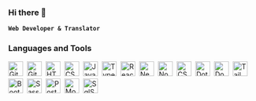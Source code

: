 ### Hi there 👋
**`Web Developer & Translator`**

<!--
**Camila-Genco/Camila-Genco** is a ✨ _special_ ✨ repository because its `README.md` (this file) appears on your GitHub profile.

Here are some ideas to get you started:

- 🔭 I’m currently working on ...
- 🌱 I’m currently learning ...
- 👯 I’m looking to collaborate on ...
- 🤔 I’m looking for help with ...
- 💬 Ask me about ...
- 📫 How to reach me: ...
- 😄 Pronouns: ...
- ⚡ Fun fact: ...
-->

### Languages and Tools

<img align="left" alt="Git" width="30px" style="padding-right:5px; padding-bottom:5px;" src="https://cdn.jsdelivr.net/gh/devicons/devicon/icons/git/git-original.svg" />
<img align="left" alt="GitHub" width="30px" style="padding-right:5px; padding-bottom:5px;" src="https://cdn.jsdelivr.net/gh/devicons/devicon/icons/github/github-original.svg" />
<img align="left" alt="HTML" width="30px" style="padding-right:5px; padding-bottom:5px;" src="https://cdn.jsdelivr.net/gh/devicons/devicon/icons/html5/html5-plain.svg" />
<img align="left" alt="CSS" width="30px" style="padding-right:5px; padding-bottom:5px;" src="https://cdn.jsdelivr.net/gh/devicons/devicon/icons/css3/css3-plain.svg" />
<img align="left" alt="JavaScript" width="30px" style="padding-right:5px; padding-bottom:5px;" src="https://cdn.jsdelivr.net/gh/devicons/devicon/icons/javascript/javascript-plain.svg" />
<img align="left" alt="TypeScript" width="30px" style="padding-right:5px; padding-bottom:5px;" src="https://cdn.jsdelivr.net/gh/devicons/devicon/icons/typescript/typescript-plain.svg" />
<img align="left" alt="React" width="30px" style="padding-right:5px; padding-bottom:5px;" src="https://cdn.jsdelivr.net/gh/devicons/devicon/icons/react/react-original.svg" />
<img align="left" alt="Next" width="30px" style="padding-right:5px; padding-bottom:5px;" src="https://cdn.jsdelivr.net/gh/devicons/devicon/icons/nextjs/nextjs-original.svg" />
<img align="left" alt="NodeJS" width="30px" style="padding-right:5px; padding-bottom:5px;" src="https://cdn.jsdelivr.net/gh/devicons/devicon/icons/nodejs/nodejs-original.svg" />
<img align="left" alt="CSharp" width="30px" style="padding-right:5px; padding-bottom:5px;" src="https://cdn.jsdelivr.net/gh/devicons/devicon/icons/csharp/csharp-plain.svg" />
<img align="left" alt="DotNet" width="30px" style="padding-right:5px; padding-bottom:5px;" src="https://cdn.jsdelivr.net/gh/devicons/devicon/icons/dotnetcore/dotnetcore-original.svg" />
<img align="left" alt="Docker" width="30px" style="padding-right:5px; padding-bottom:5px;" src="https://cdn.jsdelivr.net/gh/devicons/devicon/icons/docker/docker-plain.svg" />
<img align="left" alt="Tailwind" width="30px" style="padding-right:5px; padding-bottom:5px;" src="https://cdn.jsdelivr.net/gh/devicons/devicon/icons/tailwindcss/tailwindcss-plain.svg" />
<img align="left" alt="Bootstrap" width="30px" style="padding-right:5px; padding-bottom:5px;" src="https://cdn.jsdelivr.net/gh/devicons/devicon/icons/bootstrap/bootstrap-plain.svg" />
<img align="left" alt="Sass" width="30px" style="padding-right:5px; padding-bottom:5px;" src="https://cdn.jsdelivr.net/gh/devicons/devicon/icons/sass/sass-original.svg" />
<img align="left" alt="Postgres" width="30px" style="padding-right:5px; padding-bottom:5px;" src="https://cdn.jsdelivr.net/gh/devicons/devicon/icons/postgresql/postgresql-plain.svg" />
<img align="left" alt="MongoDB" width="30px" style="padding-right:5px; padding-bottom:5px;" src="https://cdn.jsdelivr.net/gh/devicons/devicon/icons/mongodb/mongodb-plain.svg" />
<img align="left" alt="SqlServer" width="30px" style="padding-right:5px; padding-bottom:5px;" src="https://cdn.jsdelivr.net/gh/devicons/devicon/icons/microsoftsqlserver/microsoftsqlserver-plain.svg" />








<br />
